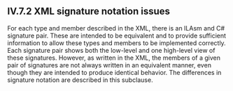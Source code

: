 ## IV.7.2 XML signature notation issues

For each type and member described in the XML, there is an ILAsm and C# signature pair. These are intended to be equivalent and to provide sufficient information to allow these types and members to be implemented correctly. Each signature pair shows both the low-level and one high-level view of these signatures. However, as written in the XML, the members of a given pair of signatures are not always written in an equivalent manner, even though they are intended to produce identical behavior. The differences in signature notation are described in this subclause.

